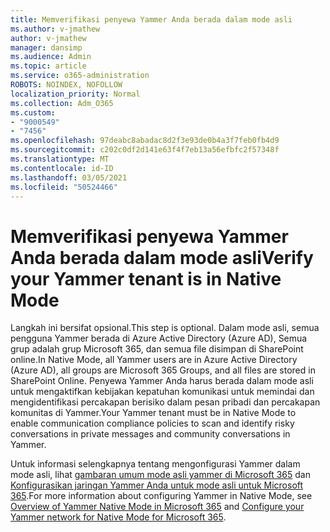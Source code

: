 ```yaml
---
title: Memverifikasi penyewa Yammer Anda berada dalam mode asli
ms.author: v-jmathew
author: v-jmathew
manager: dansimp
ms.audience: Admin
ms.topic: article
ms.service: o365-administration
ROBOTS: NOINDEX, NOFOLLOW
localization_priority: Normal
ms.collection: Adm_O365
ms.custom:
- "9000549"
- "7456"
ms.openlocfilehash: 97deabc8abadac8d2f3e93de0b4a3f7feb0fb4d9
ms.sourcegitcommit: c202c0df2d141e63f4f7eb13a56efbfc2f57348f
ms.translationtype: MT
ms.contentlocale: id-ID
ms.lasthandoff: 03/05/2021
ms.locfileid: "50524466"
---
```

# <a name="verify-your-yammer-tenant-is-in-native-mode"></a><span data-ttu-id="b7e07-102">Memverifikasi penyewa Yammer Anda berada dalam mode asli</span><span class="sxs-lookup"><span data-stu-id="b7e07-102">Verify your Yammer tenant is in Native Mode</span></span>

<span data-ttu-id="b7e07-103">Langkah ini bersifat opsional.</span><span class="sxs-lookup"><span data-stu-id="b7e07-103">This step is optional.</span></span> <span data-ttu-id="b7e07-104">Dalam mode asli, semua pengguna Yammer berada di Azure Active Directory (Azure AD), Semua grup adalah grup Microsoft 365, dan semua file disimpan di SharePoint online.</span><span class="sxs-lookup"><span data-stu-id="b7e07-104">In Native Mode, all Yammer users are in Azure Active Directory (Azure AD), all groups are Microsoft 365 Groups, and all files are stored in SharePoint Online.</span></span> <span data-ttu-id="b7e07-105">Penyewa Yammer Anda harus berada dalam mode asli untuk mengaktifkan kebijakan kepatuhan komunikasi untuk memindai dan mengidentifikasi percakapan berisiko dalam pesan pribadi dan percakapan komunitas di Yammer.</span><span class="sxs-lookup"><span data-stu-id="b7e07-105">Your Yammer tenant must be in Native Mode to enable communication compliance policies to scan and identify risky conversations in private messages and community conversations in Yammer.</span></span>  
  
<span data-ttu-id="b7e07-106">Untuk informasi selengkapnya tentang mengonfigurasi Yammer dalam mode asli, lihat [gambaran umum mode asli yammer di Microsoft 365](https://go.microsoft.com/fwlink/?linkid=2129829) dan [Konfigurasikan jaringan Yammer Anda untuk mode asli untuk Microsoft 365](https://go.microsoft.com/fwlink/?linkid=2129772).</span><span class="sxs-lookup"><span data-stu-id="b7e07-106">For more information about configuring Yammer in Native Mode, see [Overview of Yammer Native Mode in Microsoft 365](https://go.microsoft.com/fwlink/?linkid=2129829) and [Configure your Yammer network for Native Mode for Microsoft 365](https://go.microsoft.com/fwlink/?linkid=2129772).</span></span>
